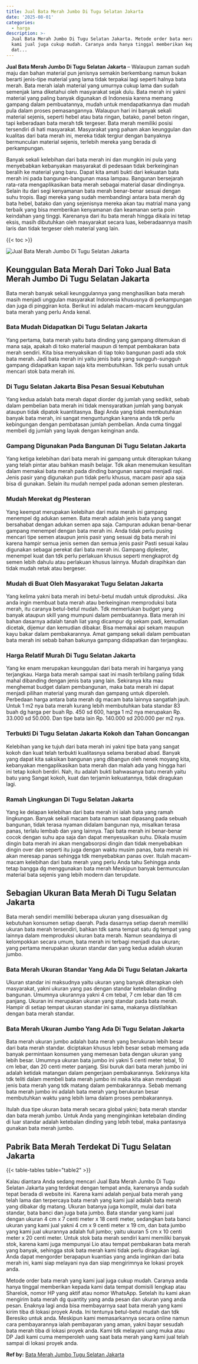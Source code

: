 ```yaml
---
title: Jual Bata Merah Jumbo Di Tugu Selatan Jakarta
date: '2025-08-01'
categories:
  - harga
description: >-
  Jual Bata Merah Jumbo Di Tugu Selatan Jakarta. Metode order bata merah yang
  kami jual juga cukup mudah. Caranya anda hanya tinggal memberikan kepada kami
  dat...
---
```


**Jual Bata Merah Jumbo Di Tugu Selatan Jakarta** – Walaupun zaman sudah maju dan bahan material pun jenisnya semakin berkembang namun bukan berarti jenis-tipe material yang lama tidak terpakai lagi seperti halnya bata merah. Bata merah ialah material yang umurnya cukup lama dan sudah semenjak lama diketahui oleh masyarakat sejak dulu. Bata merah ini yakni material yang paling banyak digunakan di Indonesia karena memang gampang dalam pembuatannya, mudah untuk mendapatkannya dan mudah pula dalam proses pemasangannya. Walaupun hari ini banyak sekali material sejenis, seperti hebel atau bata ringan, batako, panel beton ringan, tapi keberadaan bata merah tdk tergeser. Bata merah memiliki posisi tersendiri di hati masyarakat. Masyarakat yang paham akan keunggulan dan kualitas dari bata merah ini, mereka tidak tergiur dengan banyaknya bermunculan material sejenis, terlebih mereka yang berada di perkampungan.

Banyak sekali kelebihan dari bata merah ini dan mungkin ini pula yang menyebabkan kebanyakan masyarakat di pedesaan tidak berkeinginan beralih ke material yang baru. Dapat kita amati bukti dari kekuatan bata merah ini pada bangunan-bangunan masa lampau. Bangunan bersejarah rata-rata mengaplikasikan bata merah sebagai material dasar dindingnya. Selain itu dari segi kenyamanan bata merah benar-benar sesuai dengan suhu tropis. Bagi mereka yang sudah membandingi antara bata merah dg bata hebel, batako dan yang sejenisnya mereka akan tau matrial mana yang terbaik yang bisa memberikan kenyamanan dan keamanan serta poin keindahan yang tinggi. Karenanya dari itu bata merah hingga dikala ini tetap eksis, masih dibutuhkan oleh masyarakat secara luas, keberadaannya masih laris dan tidak tergeser oleh material yang lain.

{{< toc >}}

![Jual Bata Merah Jumbo Di Tugu Selatan Jakarta](/images/jual-bata-merah-07.png)

## Keunggulan Bata Merah Dari Toko Jual Bata Merah Jumbo Di Tugu Selatan Jakarta

Bata merah banyak sekali keunggulannya yang menghasilkan bata merah masih menjadi unggulan masyarakat Indonesia khususnya di perkampungan dan juga di pinggiran kota. Berikut ini adalah macam-macam keunggulan bata merah yang perlu Anda kenal.

### Bata Mudah Didapatkan Di Tugu Selatan Jakarta

Yang pertama, bata merah yaitu bata dinding yang gampang ditemukan di mana saja, apakah di toko material maupun di tempat pembakaran bata merah sendiri. Kita bisa menyaksikan di tiap toko bangunan pasti ada stok bata merah. Jadi bata merah ini yaitu jenis bata yang sungguh-sungguh gampang didapatkan kapan saja kita membutuhkan. Tdk perlu susah untuk mencari stok bata merah ini.

### Di Tugu Selatan Jakarta Bisa Pesan Sesuai Kebutuhan

Yang kedua adalah bata merah dapat diorder dg jumlah yang sedikit, sebab dalam pembelian bata merah ini tidak mensyaratkan jumlah yang banyak ataupun tidak dipatok kuantitasnya. Bagi Anda yang tidak membutuhkan banyak bata merah, ini sangat menguntungkan karena anda tdk perlu kebingungan dengan pembatasan jumlah pembelian. Anda cuma tinggal membeli dg jumlah yang layak dengan keinginan anda.

### Gampang Digunakan Pada Bangunan Di Tugu Selatan Jakarta

Yang ketiga kelebihan dari bata merah ini gampang untuk diterapkan tukang yang telah pintar atau bahkan masih belajar. Tdk akan menemukan kesulitan dalam memakai bata merah pada dinding bangunan sampai menjadi rapi. Jenis pasir yang digunakan pun tidak perlu khusus, macam pasir apa saja bisa di gunakan. Selain itu mudah nempel pada adonan semen plesteran.

### Mudah Merekat dg Plesteran

Yang keempat merupakan kelebihan dari mata merah ini gampang menempel dg adukan semen. Bata merah adalah jenis bata yang sangat bersahabat dengan adukan semen apa saja. Campuran adukan benar-benar gampang menempel dengan bata merah ini. Anda tidak perlu pusing mencari tipe semen ataupun jenis pasir yang sesuai dg bata merah ini karena hampir semua jenis semen dan semua jenis pasir Pasti sesuai kalau digunakan sebagai perekat dari bata merah ini. Gampang diplester, menempel kuat dan tdk perlu perlakuan khusus seperti mengkaprot dg semen lebih dahulu atau perlakuan khusus lainnya. Mudah dirapihkan dan tidak mudah retak atau bergeser.

### Mudah di Buat Oleh Masyarakat Tugu Selatan Jakarta

Yang kelima yakni bata merah ini betul-betul mudah untuk diproduksi. Jika anda ingin membuat bata merah atau berkeinginan memproduksi bata merah, itu caranya betul-betul mudah. Tdk memerlukan budget yang banyak ataupun skill yang mumpuni dalam pembuatannya. Bata merah ini bahan dasarnya adalah tanah liat yang dicampur dg sekam padi, kemudian dicetak, dijemur dan kemudian dibakar. Bisa memakai api sekam maupun kayu bakar dalam pembakarannya. Amat gampang sekali dalam pembuatan bata merah ini sebab bahan bakunya gampang didapatkan dan terjangkau.

### Harga Relatif Murah Di Tugu Selatan Jakarta

Yang ke enam merupakan keunggulan dari bata merah ini harganya yang terjangkau. Harga bata merah sampai saat ini masih terbilang paling tidak mahal dibanding dengan jenis bata yang lain. Sekiranya kita mau menghemat budget dalam pembangunan, maka bata merah ini dapat menjadi pilihan material yang murah dan gampang untuk diperoleh. Perbedaan harga antara bata merah dg macam bata lainnya sangatlah jauh. Untuk 1 m2 nya bata merah kurang lebih membutuhkan bata standar 83 buah dg harga per buah Rp. 450 sd 600, harga 1 m2 nya merupakan Rp. 33.000 sd 50.000. Dan tipe bata lain Rp. 140.000 sd 200.000 per m2 nya.

### Terbukti Di Tugu Selatan Jakarta Kokoh dan Tahan Goncangan

Kelebihan yang ke tujuh dari bata merah ini yakni tipe bata yang sangat kokoh dan kuat telah terbukti kualitasnya selama berabad abad. Banyak yang dapat kita saksikan bangunan yang dibangun oleh nenek moyang kita, kebanyakan mengaplikasikan bata merah dan malah ada yang hingga hari ini tetap kokoh berdiri. Nah, itu adalah bukti bahwasanya batu merah yaitu batu yang Sangat kokoh, kuat dan terjamin kekuatannya, tidak diragukan lagi.

### Ramah Lingkungan Di Tugu Selatan Jakarta

Yang ke delapan kelebihan dari bata merah ini ialah bata yang ramah lingkungan. Banyak sekali macam bata namun saat dipasang pada sebuah bangunan, tidak terasa nyaman didalam bangunan nya, misalkan terasa panas, terlalu lembab dan yang lainnya. Tapi bata merah ini benar-benar cocok dengan suhu apa saja dan dapat menyesuaikan suhu. Dikala musim dingin bata merah ini akan mengabsorpsi dingin dan tidak menyebabkan dingin over dan seperti itu juga dengan waktu musim panas, bata merah ini akan meresap panas sehingga tdk menyebabkan panas over. Itulah macam-macam kelebihan dari bata merah yang perlu Anda tahu Sehingga anda tetap bangga dg menggunakan bata merah Meskipun banyak bermunculan material bata sejenis yang lebih modern dan terupdate.

## Sebagian Ukuran Bata Merah Di Tugu Selatan Jakarta

Bata merah sendiri memiliki beberapa ukuran yang disesuaikan dg kebutuhan konsumen setiap daerah. Pada dasarnya setiap daerah memiliki ukuran bata merah tersendiri, bahkan tdk sama tempat satu dg tempat yang lainnya dalam memproduksi ukuran bata merah. Namun seandainya di kelompokkan secara umum, bata merah ini terbagi menjadi dua ukuran; yang pertama merupakan ukuran standar dan yang kedua adalah ukuran jumbo.

### Bata Merah Ukuran Standar Yang Ada Di Tugu Selatan Jakarta

Ukuran standar ini maksudnya yaitu ukuran yang banyak diterapkan oleh masyarakat, yakni ukuran yang pas dengan standar ketebalan dinding bangunan. Umumnya ukurannya yakni 4 cm tebal, 7 cm lebar dan 18 cm panjang. Ukuran ini merupakan ukuran yang standar pada bata merah. Hampir di setiap tempat ukuran standar ini sama, makanya diistilahkan dengan bata merah standar.

### Bata Merah Ukuran Jumbo Yang Ada Di Tugu Selatan Jakarta

Bata merah ukuran jumbo adalah bata merah yang berukuran lebih besar dari bata merah standar. diciptakan khusus lebih besar sebab memang ada banyak permintaan konsumen yang memesan bata dengan ukuran yang lebih besar. Umumnya ukuran bata jumbo ini yakni 5 centi meter tebal, 10 cm lebar, dan 20 centi meter panjang. Sisi buruk dari bata merah jumbo ini adalah ketidak matangan dalam pengerjaan pembakarannya. Sekiranya kita tdk teliti dalam membeli bata merah jumbo ini maka kita akan mendapati jenis bata merah yang tdk matang dalam pembakarannya. Sebab memang bata merah jumbo ini adalah bata merah yang berukuran besar membutuhkan waktu yang lebih lama dalam proses pembakarannya.

Itulah dua tipe ukuran bata merah secara global yakni; bata merah standar dan bata merah jumbo. Untuk Anda yang menginginkan ketebalan dinding di luar standar adalah ketebalan dinding yang lebih tebal, maka pantasnya gunakan bata merah jumbo.

## Pabrik Bata Merah Terdekat Di Tugu Selatan Jakarta

{{< table-tables table="table2" >}}

Kalau diantara Anda sedang mencari Jual Bata Merah Jumbo Di Tugu Selatan Jakarta yang terdekat dengan tempat anda, karenanya anda sudah tepat berada di website ini. Karena kami adalah penjual bata merah yang telah lama dan terpercaya bata merah yang kami jual adalah bata merah yang dibakar dg matang. Ukuran batanya juga komplit, mulai dari bata standar, bata banci dan juga bata jumbo. Bata standar yang kami jual dengan ukuran 4 cm x 7 centi meter x 18 centi meter, sedangkan bata banci ukuran yang kami jual yakni 4 cm x 9 centi meter x 19 cm, dan bata jumbo yang kami jual ukurannya adalah full jumbo; yaitu ukuran 5 cm x 10 centi meter x 20 centi meter. Untuk stok bata merah sendiri kami memiliki banyak stok, karena kami juga mempunyai Lio atau tempat pembakaran bata merah yang banyak, sehingga stok bata merah kami tidak perlu diragukan lagi. Anda dapat mengorder berapapun kuantias yang anda inginkan dari bata merah ini, kami siap melayani nya dan siap mengirimnya ke lokasi proyek anda.

Metode order bata merah yang kami jual juga cukup mudah. Caranya anda hanya tinggal memberikan kepada kami data tempat domisili lengkap atau Sharelok, nomor HP yang aktif atau nomor WhatsApp. Setelah itu kami akan mengirim bata merah dg quantity yang anda pesan dan ukuran yang anda pesan. Enaknya lagi anda bisa membayarnya saat bata merah yang kami kirim tiba di lokasi proyek Anda. Ini tentunya betul-betul mudah dan tdk Beresiko untuk anda. Meskipun kami memasarkannya secara online namun cara pembayarannya ialah pembayaran yang aman, yakni bayar sesudah bata merah tiba di lokasi proyek anda. Kami tdk melayani uang muka atau DP Jadi kami cuma memperoleh uang saat bata merah yang kami jual telah sampai di lokasi proyek anda.

**Ref by:** [Bata Merah Jumbo Tugu Selatan Jakarta](https://id.wikipedia.org/wiki/Bata)
